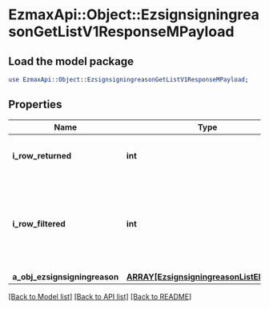 # EzmaxApi::Object::EzsignsigningreasonGetListV1ResponseMPayload

## Load the model package
```perl
use EzmaxApi::Object::EzsignsigningreasonGetListV1ResponseMPayload;
```

## Properties
Name | Type | Description | Notes
------------ | ------------- | ------------- | -------------
**i_row_returned** | **int** | The number of rows returned | 
**i_row_filtered** | **int** | The number of rows matching your filters (if any) or the total number of rows | 
**a_obj_ezsignsigningreason** | [**ARRAY[EzsignsigningreasonListElement]**](EzsignsigningreasonListElement.md) |  | 

[[Back to Model list]](../README.md#documentation-for-models) [[Back to API list]](../README.md#documentation-for-api-endpoints) [[Back to README]](../README.md)


